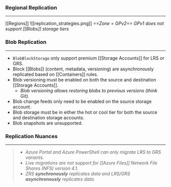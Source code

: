### Regional Replication
---
[[Regions]] 
![[replication_strategies.png]]
*==Zone = GPv2==                                                              GPv1 does not support [[Blobs]] storage tiers*


### Blob Replication
---
- `BlobBlockStorage` only support premium [[Storage Accounts]] for LRS or GRS.
- Block [[Blobs]] (content, metadata, versioning) are asynchronously replicated based on [[Containers]] rules.
- Blob versioning must be enabled on both the source and destination [[Storage Accounts]].
	- *Blob versioning allows restoring blobs to previous versions (think Git).*
- Blob change feeds only need to be enabled on the source storage account.
- Blob storage must be in either the hot or cool tier for both the source and destination storage accounts.
- Blob snapshots are unsupported.


### Replication Nuances
---
> - *Azure Portal and Azure PowerShell can only migrate LRS to GRS variants.*
> - *Live migrations are not support for [[Azure Files]] Network File Shares (NFS) version 4.1.*
> - *ZRS __synchronously__ replicates data and LRS/GRS __asynchronously__ replicates data.*






